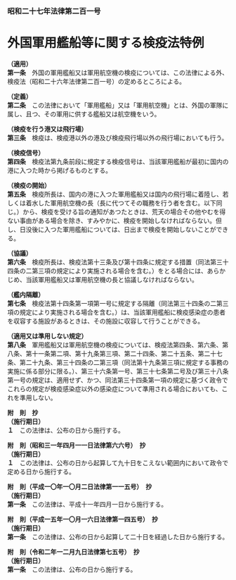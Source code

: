 ### 昭和二十七年法律第二百一号  
# 外国軍用艦船等に関する検疫法特例  
  
**（適用）**  
**第一条**　外国の軍用艦船又は軍用航空機の検疫については、この法律による外、検疫法（昭和二十六年法律第二百一号）の定めるところによる。  
  
**（定義）**  
**第二条**　この法律において「軍用艦船」又は「軍用航空機」とは、外国の軍隊に属し、且つ、その軍用に供する艦船又は航空機をいう。  
  
**（検疫を行う港又は飛行場）**  
**第三条**　検疫は、検疫港以外の港及び検疫飛行場以外の飛行場においても行う。  
  
**（検疫信号）**  
**第四条**　検疫法第九条前段に規定する検疫信号は、当該軍用艦船が最初に国内の港に入つた時から掲げるものとする。  
  
**（検疫の開始）**  
**第五条**　検疫所長は、国内の港に入つた軍用艦船又は国内の飛行場に着陸し、若しくは着水した軍用航空機の長（長に代つてその職務を行う者を含む。以下同じ。）から、検疫を受ける旨の通知があつたときは、荒天の場合その他やむを得ない事由がある場合を除き、すみやかに、検疫を開始しなければならない。但し、日没後に入つた軍用艦船については、日出まで検疫を開始しないことができる。  
  
**（協議）**  
**第六条**　検疫所長は、検疫法第十三条及び第十四条に規定する措置（同法第三十四条の二第三項の規定により実施される場合を含む。）をとる場合には、あらかじめ、当該軍用艦船又は軍用航空機の長と協議しなければならない。  
  
**（艦内隔離）**  
**第七条**　検疫法第十四条第一項第一号に規定する隔離（同法第三十四条の二第三項の規定により実施される場合を含む。）は、当該軍用艦船に検疫感染症の患者を収容する施設があるときは、その施設に収容して行うことができる。  
  
**（適用又は準用しない規定）**  
**第八条**　軍用艦船又は軍用航空機の検疫については、検疫法第四条、第六条、第八条、第十一条第二項、第十九条第三項、第二十四条、第二十五条、第二十七条、第二十九条、第三十四条の二第三項（同法第十九条第三項に規定する事務の実施に係る部分に限る。）、第三十六条第一号、第三十七条第二号及び第三十八条第一号の規定は、適用せず、かつ、同法第三十四条第一項の規定に基づく政令でこれらの規定が検疫感染症以外の感染症について準用される場合においても、これを準用しない。  
  
**附　則　抄**  
**（施行期日）**  
**１**　この法律は、公布の日から施行する。  
  
**附　則（昭和三一年四月一一日法律第六六号）　抄**  
**（施行期日）**  
**１**　この法律は、公布の日から起算して九十日をこえない範囲内において政令で定める日から施行する。  
  
**附　則（平成一〇年一〇月二日法律第一一五号）　抄**  
**（施行期日）**  
**第一条**　この法律は、平成十一年四月一日から施行する。  
  
**附　則（平成一五年一〇月一六日法律第一四五号）　抄**  
**（施行期日）**  
**第一条**　この法律は、公布の日から起算して二十日を経過した日から施行する。  
  
**附　則（令和二年一二月九日法律第七五号）　抄**  
**（施行期日）**  
**第一条**　この法律は、公布の日から施行する。  
  
